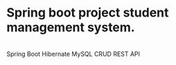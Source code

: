 # Spring boot project student management system.</br>
</br>Spring Boot Hibernate MySQL CRUD REST API
